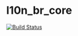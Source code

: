 l10n_br_core
============

[![Build Status](https://travis-ci.org/kmee/l10n_br_core.png?branch=7.1)](https://travis-ci.org/kmee/l10n_br_core)
